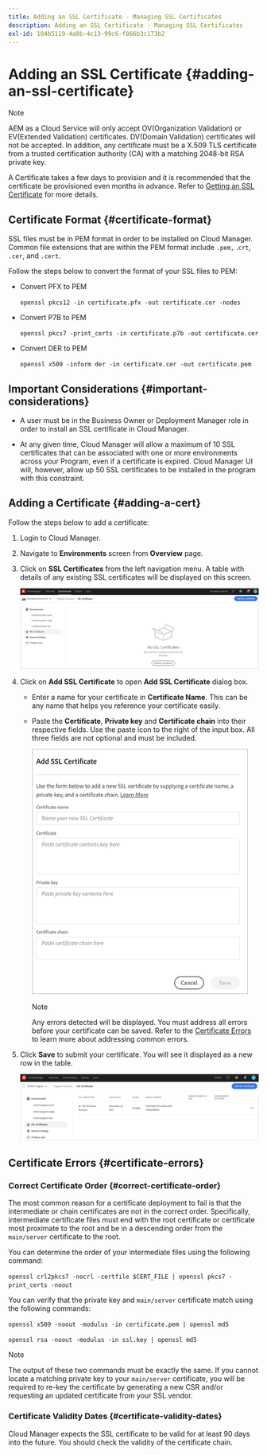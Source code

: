 ```yaml
---
title: Adding an SSL Certificate - Managing SSL Certificates
description: Adding an SSL Certificate - Managing SSL Certificates
exl-id: 104b5119-4a8b-4c13-99c6-f866b3c173b2
---
```

# Adding an SSL Certificate {#adding-an-ssl-certificate}

>[!NOTE]
>AEM as a Cloud Service will only accept OV(Organization Validation) or EV(Extended Validation) certificates. DV(Domain Validation) certificates will not be accepted. In addition, any certificate must be a X.509 TLS certificate from a trusted certification authority (CA) with a matching 2048-bit RSA private key.

A Certificate takes a few days to provision and it is recommended that the certificate be provisioned even months in advance. Refer to [Getting an SSL Certificate](/help/implementing/cloud-manager/managing-ssl-certifications/get-ssl-certificate.md) for more details.

## Certificate Format {#certificate-format}

SSL files must be in PEM format in order to be installed on Cloud Manager. Common file extensions that are within the PEM format include `.pem,` .`crt`, `.cer`, and `.cert`. 

Follow the steps below to convert the format of your SSL files to PEM:

* Convert PFX to PEM

   `openssl pkcs12 -in certificate.pfx -out certificate.cer -nodes`

* Convert P7B to PEM

   `openssl pkcs7 -print_certs -in certificate.p7b -out certificate.cer`

* Convert DER to PEM

   `openssl x509 -inform der -in certificate.cer -out certificate.pem`

## Important Considerations {#important-considerations}

* A user must be in the Business Owner or Deployment Manager role in order to install an SSL certificate in Cloud Manager.

* At any given time, Cloud Manager will allow a maximum of 10 SSL certificates that can be associated with one or more environments across your Program, even if a certificate is expired. Cloud Manager UI will, however, allow up 50 SSL certificates to be installed in the program with this constraint.

## Adding a Certificate {#adding-a-cert}

Follow the steps below to add a certificate:

1. Login to Cloud Manager.
1. Navigate to **Environments** screen from **Overview** page.
1. Click on **SSL Certificates** from the left navigation menu. A table with details of any existing SSL certificates will be displayed on this screen.

   ![](/help/implementing/cloud-manager/assets/ssl/ssl-cert-1.png)

1. Click on **Add SSL Certificate** to open **Add SSL Certificate** dialog box.

     * Enter a name for your certificate in **Certificate Name**. This can be any name that helps you reference your certificate easily.
     * Paste the **Certificate**, **Private key** and **Certificate chain** into their respective fields. Use the paste icon to the right of the input box. 
     All three fields are not optional and must be included.

       ![](/help/implementing/cloud-manager/assets/ssl/ssl-cert-02.png)

  
       >[!NOTE]
       >Any errors detected will be displayed. You must address all errors before your certificate can be saved. Refer to the [Certificate Errors](#certificate-errors) to learn more about addressing common errors.

1. Click **Save** to submit your certificate. You will see it displayed as a new row in the table.

   ![](/help/implementing/cloud-manager/assets/ssl/ssl-cert-3.png)

## Certificate Errors {#certificate-errors}

### Correct Certificate Order {#correct-certificate-order}

The most common reason for a certificate deployment to fail is that the intermediate or chain certificates are not in the correct order. Specifically, intermediate certificate files must end with the root certificate or certificate most proximate to the root and be in a descending order from the `main/server` certificate to the root. 

You can determine the order of your intermediate files using the following command:

`openssl crl2pkcs7 -nocrl -certfile $CERT_FILE | openssl pkcs7 -print_certs -noout`

You can verify that the private key and `main/server` certificate match using the following commands:

`openssl x509 -noout -modulus -in certificate.pem | openssl md5`

`openssl rsa -noout -modulus -in ssl.key | openssl md5`

>[!NOTE]
>The output of these two commands must be exactly the same. If you cannot locate a matching private key to your `main/server` certificate, you will be required to re-key the certificate by generating a new CSR and/or requesting an updated certificate from your SSL vendor.

### Certificate Validity Dates {#certificate-validity-dates}

Cloud Manager expects the SSL certificate to be valid for at least 90 days into the future. You should check the validity of the certificate chain.
